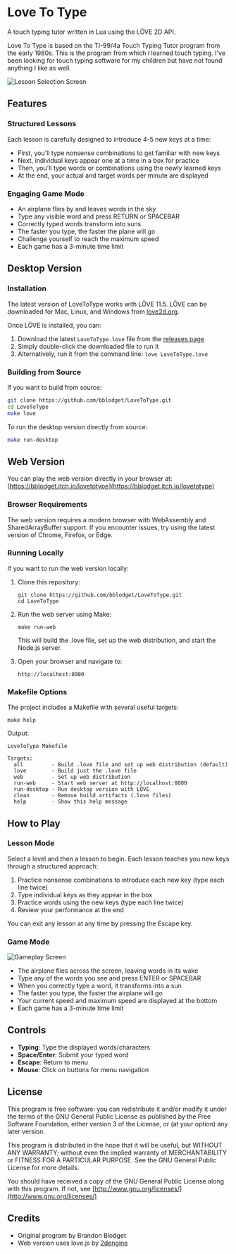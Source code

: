 # Love To Type

A touch typing tutor written in Lua using the LÖVE 2D API. 

Love To Type is based on the TI-99/4a Touch Typing Tutor program from the early 1980s. This is the program from which I learned touch typing. I've been looking for touch typing software for my children but have not found anything I like as well.

![Lesson Selection Screen](lesson.png)

## Features

### Structured Lessons
Each lesson is carefully designed to introduce 4-5 new keys at a time:
- First, you'll type nonsense combinations to get familiar with new keys
- Next, individual keys appear one at a time in a box for practice
- Then, you'll type words or combinations using the newly learned keys
- At the end, your actual and target words per minute are displayed

### Engaging Game Mode
- An airplane flies by and leaves words in the sky
- Type any visible word and press RETURN or SPACEBAR
- Correctly typed words transform into suns
- The faster you type, the faster the plane will go
- Challenge yourself to reach the maximum speed
- Each game has a 3-minute time limit

## Desktop Version

### Installation

The latest version of LoveToType works with LÖVE 11.5. LÖVE can be downloaded for Mac, Linux, and Windows from [love2d.org](https://love2d.org/).

Once LÖVE is installed, you can:

1. Download the latest `LoveToType.love` file from the [releases page](https://github.com/bblodget/LoveToType/releases)
2. Simply double-click the downloaded file to run it
3. Alternatively, run it from the command line: `love LoveToType.love`

### Building from Source

If you want to build from source:

```bash
git clone https://github.com/bblodget/LoveToType.git
cd LoveToType
make love
```

To run the desktop version directly from source:

```bash
make run-desktop
```

## Web Version

You can play the web version directly in your browser at:
[https://bblodget.itch.io/lovetotype](https://bblodget.itch.io/lovetotype)

### Browser Requirements

The web version requires a modern browser with WebAssembly and SharedArrayBuffer support. If you encounter issues, try using the latest version of Chrome, Firefox, or Edge.

### Running Locally

If you want to run the web version locally:

1. Clone this repository:
   ```
   git clone https://github.com/bblodget/LoveToType.git
   cd LoveToType
   ```

2. Run the web server using Make:
   ```
   make run-web
   ```

   This will build the .love file, set up the web distribution, and start the Node.js server.

3. Open your browser and navigate to:
   ```
   http://localhost:8000
   ```

### Makefile Options

The project includes a Makefile with several useful targets:

```
make help
```

Output:
```
LoveToType Makefile

Targets:
  all         - Build .love file and set up web distribution (default)
  love        - Build just the .love file
  web         - Set up web distribution
  run-web     - Start web server at http://localhost:8000
  run-desktop - Run desktop version with LÖVE
  clean       - Remove build artifacts (.love files)
  help        - Show this help message
```

## How to Play

### Lesson Mode
Select a level and then a lesson to begin. Each lesson teaches you new keys through a structured approach:
1. Practice nonsense combinations to introduce each new key (type each line twice)
2. Type individual keys as they appear in the box
3. Practice words using the new keys (type each line twice)
4. Review your performance at the end

You can exit any lesson at any time by pressing the Escape key.

### Game Mode

![Gameplay Screen](game.png)

- The airplane flies across the screen, leaving words in its wake
- Type any of the words you see and press ENTER or SPACEBAR
- When you correctly type a word, it transforms into a sun
- The faster you type, the faster the airplane will go
- Your current speed and maximum speed are displayed at the bottom
- Each game has a 3-minute time limit

## Controls

- **Typing**: Type the displayed words/characters
- **Space/Enter**: Submit your typed word
- **Escape**: Return to menu
- **Mouse**: Click on buttons for menu navigation

## License

This program is free software: you can redistribute it and/or modify it under the terms of the GNU General Public License as published by the Free Software Foundation, either version 3 of the License, or (at your option) any later version.

This program is distributed in the hope that it will be useful, but WITHOUT ANY WARRANTY; without even the implied warranty of MERCHANTABILITY or FITNESS FOR A PARTICULAR PURPOSE. See the GNU General Public License for more details.

You should have received a copy of the GNU General Public License along with this program. If not, see [http://www.gnu.org/licenses/](http://www.gnu.org/licenses/)

## Credits

- Original program by Brandon Blodget
- Web version uses love.js by [2dengine](https://github.com/2dengine/love.js) 